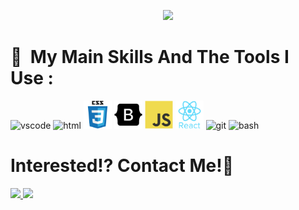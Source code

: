 <p align="center">
  <img src="https://capsule-render.vercel.app/api?type=rect&color=gradient&height=100&section=header&text=Hello!" />
</p>

<div>
  <h1> 🚀 &nbsp;My Main Skills And The Tools I Use : </h1>
  <p align="left">
    <img src="https://cdn.jsdelivr.net/gh/devicons/devicon/icons/vscode/vscode-original.svg" alt="vscode" width="45" height="45"/>
    <img src="https://cdn.jsdelivr.net/gh/devicons/devicon/icons/html5/html5-original.svg" alt="html" width="45" height="45"/>
    <img src="https://raw.githubusercontent.com/devicons/devicon/master/icons/css3/css3-original-wordmark.svg" alt="css3" width="45" height="45" />
    <img src="https://raw.githubusercontent.com/devicons/devicon/master/icons/bootstrap/bootstrap-plain.svg" alt="bootstrap" width="45" height="45" />
    <img src="https://raw.githubusercontent.com/devicons/devicon/master/icons/javascript/javascript-original.svg" alt="javascript" width="45" height="45" />
    <img src="https://raw.githubusercontent.com/devicons/devicon/master/icons/react/react-original-wordmark.svg" alt="react" width="45" height="45" /> 
    <img src="https://cdn.jsdelivr.net/gh/devicons/devicon/icons/git/git-original.svg" alt="git" width="45" height="45"/>
    <img src="https://cdn.jsdelivr.net/gh/devicons/devicon/icons/bash/bash-original.svg" alt="bash" width="45" height="45"/> 
  </p>
</div>

<div>
  <h1>
  Interested!? Contact Me!💬
  </h1>
  <p>
    <a href="https://linkedin.com/in/diary-sarobidy-nomenjanahary-b67a4b230">
      <img height="70" src="https://camo.githubusercontent.com/b92f4541c547ad9e2ecfe435094877e3238a171ba0a742f8c21cd2d16d616b51/68747470733a2f2f646f7472696e682e636f6d2f77702d636f6e74656e742f75706c6f6164732f323032312f31322f6c6f676f2d646f7472696e682e706e67"/>
    </a>
    <a href="https://facebook.com/profile.php?id=100040785751184">
      <img height="70" src="https://camo.githubusercontent.com/6a20b3efdf3e531b27c3830664ba2e88e30911c16ec4f4feb7b865a7411a2a06/68747470733a2f2f646f7472696e682e636f6d2f77702d636f6e74656e742f75706c6f6164732f323032312f31322f66616365626f6f6b2d646f7472696e682e706e67"/>
    </a>
   </p>
</div>






